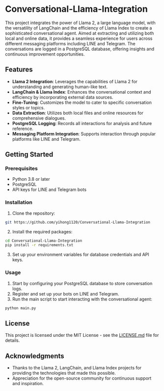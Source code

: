 # Conversational-Llama-Integration

This project integrates the power of Llama 2, a large language model, with the versatility of LangChain and the efficiency of Llama Index to create a sophisticated conversational agent. Aimed at extracting and utilizing both local and online data, it provides a seamless experience for users across different messaging platforms including LINE and Telegram. The conversations are logged in a PostgreSQL database, offering insights and continuous improvement opportunities.

## Features

- **Llama 2 Integration**: Leverages the capabilities of Llama 2 for understanding and generating human-like text.
- **LangChain & Llama Index**: Enhances the conversational context and efficiency by incorporating external data sources.
- **Fine-Tuning**: Customizes the model to cater to specific conversation styles or topics.
- **Data Extraction**: Utilizes both local files and online resources for comprehensive dialogues.
- **PostgreSQL Logging**: Records all interactions for analysis and future reference.
- **Messaging Platform Integration**: Supports interaction through popular platforms like LINE and Telegram.

## Getting Started

### Prerequisites

- Python 3.8 or later
- PostgreSQL
- API keys for LINE and Telegram bots

### Installation

1. Clone the repository:
```bash
git https://github.com/yihong1120/Conversational-Llama-Integration
```

2. Install the required packages:
```bash
cd Conversational-Llama-Integration
pip install -r requirements.txt
```

3. Set up your environment variables for database credentials and API keys.

### Usage

1. Start by configuring your PostgreSQL database to store conversation logs.
2. Register and set up your bots on LINE and Telegram.
3. Run the main script to start interacting with the conversational agent:
```bash
python main.py
```

## License

This project is licensed under the MIT License - see the [LICENSE.md](LICENSE.md) file for details.

## Acknowledgments

- Thanks to the Llama 2, LangChain, and Llama Index projects for providing the technologies that made this possible.
- Appreciation for the open-source community for continuous support and inspiration.
